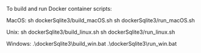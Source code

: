 To build and run Docker container scripts:

MacOS:
sh dockerSqlite3/build_macOS.sh 
sh dockerSqlite3/run_macOS.sh 

Unix:
sh dockerSqlite3/build_linux.sh
sh dockerSqlite3/run_linux.sh

Windows:
.\dockerSqlite3\build_win.bat
.\dockerSqlite3\run_win.bat


